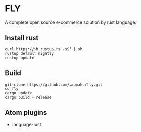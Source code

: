 # FLY

A complete open source e-commerce solution by rust language.

## Install rust

```
curl https://sh.rustup.rs -sSf | sh
rustup default nightly
rustup update
```

## Build

```
git clone https://github.com/kapmahc/fly.git
cd fly
cargo update
cargo build --release
```

## Atom plugins

- language-rust

